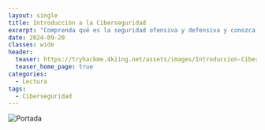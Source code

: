 ```yaml
---
layout: single
title: Introducción a la Ciberseguridad
excerpt: "Comprenda qué es la seguridad ofensiva y defensiva y conozca las carreras disponibles en el ámbito cibernético."
date: 2024-09-20
classes: wide
header:
  teaser: https://tryhackme.4kiing.net/assets/images/Introduccion-Ciberseguridad/Seguridad.jpeg
  teaser_home_page: true
categories:
  - Lectura
tags:
  - Ciberseguridad
---
```


![Portada](https://tryhackme.4kiing.net/assets/images/Introduccion-Ciberseguridad/Portada.png)
